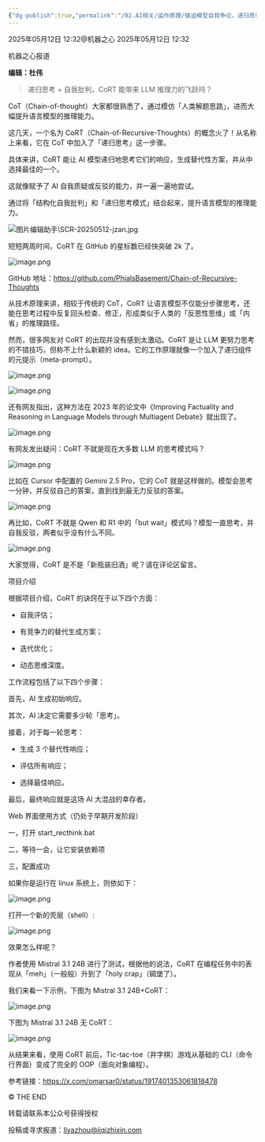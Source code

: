 ```yaml
---
{"dg-publish":true,"permalink":"/02.AI相关/运作原理/强迫模型自我争论，递归思考版 CoT 热度飙升！网友：这不就是大多数推理模型的套路吗？/","title":"强迫模型自我争论，递归思考版 CoT 热度飙升！网友：这不就是大多数推理模型的套路吗？"}
---
```


2025年05月12日 12:32@机器之心 2025年05月12日 12:32

机器之心报道

**编辑：杜伟**

> 递归思考 + 自我批判，CoRT 能带来 LLM 推理力的飞跃吗？

  

CoT（Chain-of-thought）大家都很熟悉了，通过模仿「人类解题思路」，进而大幅提升语言模型的推理能力。

  

这几天，一个名为 CoRT（Chain-of-Recursive-Thoughts）的概念火了！从名称上来看，它在 CoT 中加入了「递归思考」这一步骤。

  

具体来讲，CoRT 能让 AI 模型递归地思考它们的响应，生成替代性方案，并从中选择最佳的一个。

  

这就像赋予了 AI 自我质疑或反驳的能力，并一遍一遍地尝试。

  

通过将「结构化自我批判」和「递归思考模式」结合起来，提升语言模型的推理能力。

  

![图片编辑助手\SCR-20250512-jzan.jpg](https://chengdu-obsidian-milkkey.oss-cn-chengdu.aliyuncs.com/img/20250527113053545.png?cd-oss-obs)

  

短短两周时间，CoRT 在 GitHub 的星标数已经快突破 2k 了。

  

![image.png](https://chengdu-obsidian-milkkey.oss-cn-chengdu.aliyuncs.com/img/20250527113054248.png?cd-oss-obs)

  

GitHub 地址：https://github.com/PhialsBasement/Chain-of-Recursive-Thoughts

  

从技术原理来讲，相较于传统的 CoT，CoRT 让语言模型不仅能分步骤思考，还能在思考过程中反复回头检查、修正，形成类似于人类的「反思性思维」或「内省」的推理路径。

  

然而，很多网友对 CoRT 的出现并没有感到太激动。CoRT 是让 LLM 更努力思考的不错技巧，但称不上什么新颖的 idea。它的工作原理就像一个加入了递归组件的元提示（meta-prompt）。

  

![image.png](https://chengdu-obsidian-milkkey.oss-cn-chengdu.aliyuncs.com/img/20250527113055010.png?cd-oss-obs)

  

![image.png](https://chengdu-obsidian-milkkey.oss-cn-chengdu.aliyuncs.com/img/20250527113055605.png?cd-oss-obs)

  

还有网友指出，这种方法在 2023 年的论文中《Improving Factuality and Reasoning in Language Models through Multiagent Debate》就出现了。

  

![image.png](https://chengdu-obsidian-milkkey.oss-cn-chengdu.aliyuncs.com/img/20250527113056051.png?cd-oss-obs)

  

有网友发出疑问：CoRT 不就是现在大多数 LLM 的思考模式吗？

  

![image.png](https://chengdu-obsidian-milkkey.oss-cn-chengdu.aliyuncs.com/img/20250527113056571.png?cd-oss-obs)

  

比如在 Cursor 中配置的 Gemini 2.5 Pro，它的 CoT 就是这样做的。模型会思考一分钟，并反驳自己的答案，直到找到最无力反驳的答案。

  

![image.png](https://chengdu-obsidian-milkkey.oss-cn-chengdu.aliyuncs.com/img/20250527113057034.png?cd-oss-obs)

  

再比如，CoRT 不就是 Qwen 和 R1 中的「but wait」模式吗？模型一直思考，并自我反驳，两者似乎没有什么不同。

  

![image.png](https://chengdu-obsidian-milkkey.oss-cn-chengdu.aliyuncs.com/img/20250527113057586.png?cd-oss-obs)

  

大家觉得，CoRT 是不是「新瓶装旧酒」呢？请在评论区留言。

  

项目介绍

  

根据项目介绍，CoRT 的诀窍在于以下四个方面：

  

*   自我评估；
    
*   有竞争力的替代生成方案；
    
*   迭代优化；
    
*   动态思维深度。
    

  

工作流程包括了以下四个步骤：

  

首先，AI 生成初始响应。

  

其次，AI 决定它需要多少轮「思考」。

  

接着，对于每一轮思考：

  

*   生成 3 个替代性响应；
    
*   评估所有响应；
    
*   选择最佳响应。
    

  

最后，最终响应就是这场 AI 大混战的幸存者。

  

Web 界面使用方式（仍处于早期开发阶段）

  

一，打开 start_recthink.bat

  

二，等待一会，让它安装依赖项

  

三，配置成功

  

如果你是运行在 linux 系统上，则依如下：

  

![image.png](https://chengdu-obsidian-milkkey.oss-cn-chengdu.aliyuncs.com/img/20250527113058010.png?cd-oss-obs)

  

打开一个新的壳层（shell）:

  

![image.png](https://chengdu-obsidian-milkkey.oss-cn-chengdu.aliyuncs.com/img/20250527113058419.png?cd-oss-obs)

  

效果怎么样呢？

  

作者使用 Mistral 3.1 24B 进行了测试，根据他的说法，CoRT 在编程任务中的表现从「meh」（一般般）升到了「holy crap」（碉堡了）。

  

我们来看一下示例，下图为 Mistral 3.1 24B+CoRT：

  

![image.png](https://chengdu-obsidian-milkkey.oss-cn-chengdu.aliyuncs.com/img/20250527113058862.png?cd-oss-obs)

  

下图为 Mistral 3.1 24B 无 CoRT：

  

![image.png](https://chengdu-obsidian-milkkey.oss-cn-chengdu.aliyuncs.com/img/20250527113059257.png?cd-oss-obs)

  

从结果来看，使用 CoRT 前后，Tic-tac-toe（井字棋）游戏从基础的 CLI（命令行界面）变成了完全的 OOP（面向对象编程）。

  

参考链接：https://x.com/omarsar0/status/1917401353061818478

  

© THE END 

转载请联系本公众号获得授权

投稿或寻求报道：liyazhou@jiqizhixin.com
